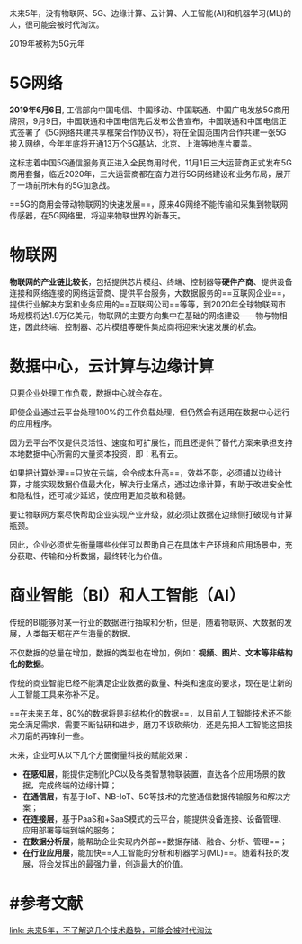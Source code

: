 未来5年，没有物联网、5G、边缘计算、云计算、人工智能(AI)和机器学习(ML)的人，很可能会被时代淘汰。



2019年被称为5G元年



# 5G网络

**2019年6月6日**, 工信部向中国电信、中国移动、中国联通、中国广电发放5G商用牌照，9月9日，中国联通和中国电信先后发布公告宣布，中国联通和中国电信正式签署了《5G网络共建共享框架合作协议书》，将在全国范围内合作共建一张5G接入网络，今年年底将开通13万个5G基站，北京、上海等地连片覆盖。

这标志着中国5G通信服务真正进入全民商用时代，11月1日三大运营商正式发布5G商用套餐，临近2020年，三大运营商都在奋力进行5G网络建设和业务布局，展开了一场前所未有的5G加急战。

==5G的商用会带动物联网的快速发展==，原来4G网络不能传输和采集到物联网传感器，在5G网络里，将迎来物联世界的新春天。



# 物联网

**物联网的产业链比较长**，包括提供芯片模组、终端、控制器等**硬件产商**、提供设备连接和网络连接的网络运营商、提供平台服务，大数据服务的==互联网企业==，提供行业解决方案和业务应用的==互联网公司==等等，到2020年全球物联网市场规模将达1.9万亿美元，物联网的主要方向集中在基础的网络建设——物与物相连，因此终端、控制器、芯片模组等硬件集成商将迎来快速发展的机会。



# 数据中心，云计算与边缘计算

只要企业处理工作负载，数据中心就会存在。

即使企业通过云平台处理100%的工作负载处理，但仍然会有适用在数据中心运行的应用程序。



因为云平台不仅提供灵活性、速度和可扩展性，而且还提供了替代方案来承担支持本地数据中心所需的大量资本投资，即：私有云。

如果把计算处理==只放在云端，会令成本升高==，效益不彰，必须辅以边缘计算，才能实现数据价值最大化，解决行业痛点，通过边缘计算，有助于改进安全性和隐私性，还可减少延迟，使应用更加灵敏和稳健。



要让物联网方案尽快帮助企业实现产业升级，就必须让数据在边缘侧打破现有计算瓶颈。

因此，企业必须优先衡量哪些伙伴可以帮助自己在具体生产环境和应用场景中，充分获取、传输和分析数据，最终转化为价值。



# 商业智能（BI）和人工智能（AI）

传统的BI能够对某一行业的数据进行抽取和分析，但是，随着物联网、大数据的发展，人类每天都在产生海量的数据。

不仅数据的总量在增加，数据的类型也在增加，例如：**视频、图片、文本等非结构化的数据**。

传统的商业智能已经不能满足企业数据的数量、种类和速度的要求，现在是让新的人工智能工具来弥补不足。

==在未来五年，80%的数据将是非结构化的数据==，以目前人工智能技术还不能完全满足需求，需要不断钻研和进步，磨刀不误砍柴功，还是先把人工智能这把技术刀磨的再锋利一些。



未来，企业可从以下几个方面衡量科技的赋能效果：

- **在感知层**，能提供定制化PC以及各类智慧物联装置，直达各个应用场景的数据，完成终端的边缘计算；
- **在通信层**，有基于IoT、NB-IoT、5G等技术的完整通信数据传输服务和解决方案；
- **在连接层**，基于PaaS和+SaaS模式的云平台，能提供设备连接、设备管理、应用部署等端到端的服务；
- **在数据分析层**，能帮助企业实现内外部==数据存储、融合、分析、管理==；
- **在行业应用层**，能加快==人工智能的分析和机器学习(ML)==。随着科技的发展，将会发挥出的最强力量，创造最大的价值。





# #参考文献

[link: 未来5年，不了解这几个技术趋势，可能会被时代淘汰](https://my.oschina.net/u/4340620/blog/3291745)